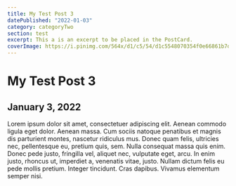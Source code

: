 ```yaml
---
title: My Test Post 3
datePublished: "2022-01-03"
category: categoryTwo
section: test
excerpt: This a is an excerpt to be placed in the PostCard.
coverImage: https://i.pinimg.com/564x/d1/c5/54/d1c5548070354f0e66861b7d78b83baf.jpg
---
```

# My Test Post 3

## January 3, 2022

Lorem ipsum dolor sit amet, consectetuer adipiscing elit. Aenean commodo ligula eget dolor. Aenean massa. Cum sociis natoque penatibus et magnis dis parturient montes, nascetur ridiculus mus. Donec quam felis, ultricies nec, pellentesque eu, pretium quis, sem. Nulla consequat massa quis enim. Donec pede justo, fringilla vel, aliquet nec, vulputate eget, arcu. In enim justo, rhoncus ut, imperdiet a, venenatis vitae, justo. Nullam dictum felis eu pede mollis pretium. Integer tincidunt. Cras dapibus. Vivamus elementum semper nisi.
